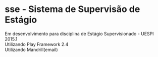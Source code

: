 ﻿# sse - Sistema de Supervisão de Estágio

Em desenvolvimento para disciplina de Estágio Supervisionado - UESPI 2015.1
<br />
Utilizando Play Framework 2.4
<br />
Utilizando Mandrill(email)


